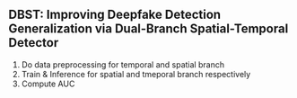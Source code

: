## DBST: Improving Deepfake Detection Generalization via Dual-Branch Spatial-Temporal Detector
1. Do data preprocessing for temporal and spatial branch
2. Train & Inference for spatial and tmeporal branch respectively
3. Compute AUC
